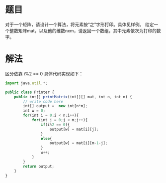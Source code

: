 # 题目
对于一个矩阵，请设计一个算法，将元素按“之”字形打印。具体见样例。
给定一个整数矩阵mat，以及他的维数nxm，请返回一个数组，其中元素依次为打印的数字。

# 解法
区分依靠 i%2 == 0
具体代码实现如下：
```javascript
import java.util.*;

public class Printer {
    public int[] printMatrix(int[][] mat, int n, int m) {
        // write code here
        int[] output =  new int[n*m];
        int w = 0;
        for(int i = 0;i < n;i++){
            for(int j = 0;j < m;j++){
                if(i%2 == 0){
                    output[w] = mat[i][j];
                }
                else{
                    output[w] = mat[i][m-1-j];
                }
                w++;
            }
        }
        return output;
    }
}
```


